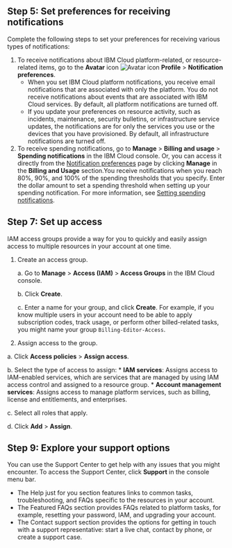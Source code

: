 ## Step 5: Set preferences for receiving notifications

Complete the following steps to set your preferences for receiving various types of notifications:

1. To receive notifications about IBM Cloud platform-related, or resource-related items, go to the **Avatar** icon ![Avatar icon](https://cloud.ibm.com/docs-content/v1/content/5ee2bd3e798c00cfe6d13c8a453e4d09869646dc/icons/i-avatar-icon.svg "Avatar") **Profile** > **Notification preferences**.
   * When you set IBM Cloud platform notifications, you receive email notifications that are associated with only the platform. You do not receive notifications about events that are associated with IBM Cloud services. By default, all platform notifications are turned off.
   * If you update your preferences on resource activity, such as incidents, maintenance, security bulletins, or infrastructure service updates, the notifications are for only the services you use or the devices that you have provisioned. By default, all infrastructure notifications are turned off.
2. To receive spending notifications, go to **Manage** > **Billing and usage** > **Spending notifications** in the IBM Cloud console. Or, you can access it directly from the [Notification preferences](https://cloud.ibm.com/user/notifications) page by clicking **Manage** in the **Billing and Usage** section.You receive notifications when you reach 80%, 90%, and 100% of the spending thresholds that you specify. Enter the dollar amount to set a spending threshold when setting up your spending notification. For more information, see [Setting spending notifications](https://cloud.ibm.com/docs/billing-usage?topic=billing-usage-spending).

## Step 7: Set up access

IAM access groups provide a way for you to quickly and easily assign access to multiple resources in your account at one time.

1. Create an access group.

      a. Go to **Manage** > **Access (IAM)** > **Access Groups** in the IBM Cloud console.

      b. Click **Create**.
     
      c. Enter a name for your group, and click **Create**. For example, if you know multiple users in your account need to be able to apply subscription codes, track usage, or perform other billed-related tasks, you might name your group `Billing-Editor-Access`.

2. Assign access to the group.
     
  a. Click **Access policies** > **Assign access**.
  
  b. Select the type of access to assign:
     * **IAM services**: Assigns access to IAM-enabled services, which are services that are managed by using IAM access control and assigned to a resource group.
     * **Account management services**: Assigns access to manage platform services, such as billing, license and entitlements, and enterprises.
 
  c. Select all roles that apply.
  
  d. Click **Add** > **Assign**.


## Step 9: Explore your support options

You can use the Support Center to get help with any issues that you might encounter. To access the Support Center, click **Support** in the console menu bar.

* The Help just for you section features links to common tasks, troubleshooting, and FAQs specific to the resources in your account.
* The Featured FAQs section provides FAQs related to platform tasks, for example, resetting your password, IAM, and upgrading your account.
* The Contact support section provides the options for getting in touch with a support representative: start a live chat, contact by phone, or create a support case.
